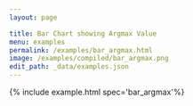 ```yaml
---
layout: page

title: Bar Chart showing Argmax Value
menu: examples
permalink: /examples/bar_argmax.html
image: /examples/compiled/bar_argmax.png
edit_path: _data/examples.json
---
```




{% include example.html spec='bar_argmax'%}
